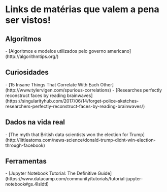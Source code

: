 # Links de matérias que valem a pena ser vistos!

<h2 id="algoritmos">Algoritmos</h2>
- [Algoritmos e modelos utilizados pelo governo americano](http://algorithmtips.org/)


<h2 id="curiosidades">Curiosidades</h2>
- [15 Insane Things That Correlate With Each Other](http://www.tylervigen.com/spurious-correlations)
- [Researches perfectly reconstruct faces by reading brainwaves](https://singularityhub.com/2017/06/14/forget-police-sketches-researchers-perfectly-reconstruct-faces-by-reading-brainwaves/)

<h2 id="dados-na-vida-real">Dados na vida real</h2>
- [The myth that British data scientists won the election for Trump](http://littleatoms.com/news-science/donald-trump-didnt-win-election-through-facebook)


<h2 id="ferramentas">Ferramentas</h2>
- [Jupyter Notebook Tutorial: The Definitive Guide](https://www.datacamp.com/community/tutorials/tutorial-jupyter-notebook#gs.4lsldtI)

